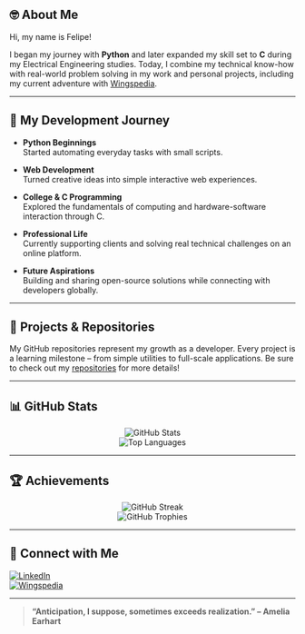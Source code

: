 ## 🤓 About Me

Hi, my name is Felipe! 

I began my journey with **Python** and later expanded my skill set to **C** during my Electrical Engineering studies. Today, I combine my technical know-how with real-world problem solving in my work and personal projects, including my current adventure with [Wingspedia](https://wingspedia.com).

---

## 🚀 My Development Journey

- **Python Beginnings**  
  Started automating everyday tasks with small scripts.

- **Web Development**  
  Turned creative ideas into simple interactive web experiences.

- **College & C Programming**  
  Explored the fundamentals of computing and hardware-software interaction through C.

- **Professional Life**  
  Currently supporting clients and solving real technical challenges on an online platform.

- **Future Aspirations**  
  Building and sharing open-source solutions while connecting with developers globally.

---

## 🔧 Projects & Repositories

My GitHub repositories represent my growth as a developer. Every project is a learning milestone – from simple utilities to full-scale applications. Be sure to check out my [repositories](https://github.com/f05135?tab=repositories) for more details!

---

## 📊 GitHub Stats

<div align="center">
  <img src="https://github-readme-stats.vercel.app/api?username=f05135&show_icons=true&theme=radical" alt="GitHub Stats" />
  <br>
  <img src="https://github-readme-stats.vercel.app/api/top-langs/?username=f05135&layout=compact&theme=radical&langs_count=5" alt="Top Languages" />
</div>

---

## 🏆 Achievements

<div align="center">
  <img src="https://streak-stats.demolab.com/?user=f05135&theme=radical" alt="GitHub Streak" />
  <br>
  <img src="https://github-profile-trophy.vercel.app/?username=f05135&theme=radical" alt="GitHub Trophies" />
</div>

---

## 🤝 Connect with Me

[![LinkedIn](https://img.shields.io/badge/LinkedIn-0077B5?style=for-the-badge&logo=linkedin&logoColor=white)](https://www.linkedin.com/in/f05135/)  
[![Wingspedia](https://img.shields.io/badge/Wingspedia-FF5722?style=for-the-badge&logo=react&logoColor=white)](https://wingspedia.com)

---

> **“Anticipation, I suppose, sometimes exceeds realization.” – Amelia Earhart**

